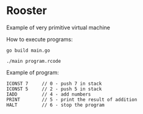 # Rooster

Example of very primitive virtual machine

How to execute programs:

`go build main.go`

`./main program.rcode`

Example of program:

```
ICONST 7     // 0 - push 7 in stack
ICONST 5     // 2 - push 5 in stack
IADD         // 4 - add numbers
PRINT        // 5 - print the result of addition
HALT         // 6 - stop the program
```